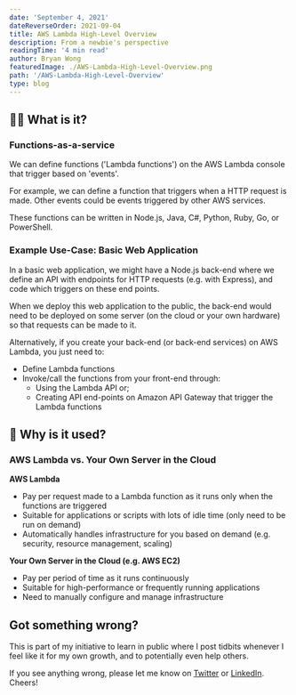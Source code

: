 ```yaml
---
date: 'September 4, 2021'
dateReverseOrder: 2021-09-04
title: AWS Lambda High-Level Overview
description: From a newbie's perspective
readingTime: '4 min read'
author: Bryan Wong
featuredImage: ./AWS-Lambda-High-Level-Overview.png
path: '/AWS-Lambda-High-Level-Overview'
type: blog
---
```


## 😵‍💫 What is it?

### Functions-as-a-service

We can define functions ('Lambda functions') on the AWS Lambda console that trigger based on 'events'.

For example, we can define a function that triggers when a HTTP request is made. Other events could be events triggered by other AWS services.

These functions can be written in Node.js, Java, C#, Python, Ruby, Go, or PowerShell.

### Example Use-Case: Basic Web Application

In a basic web application, we might have a Node.js back-end where we define an API with endpoints for HTTP requests (e.g. with Express), and code which triggers on these end points.

When we deploy this web application to the public, the back-end would need to be deployed on some server (on the cloud or your own hardware) so that requests can be made to it.

Alternatively, if you create your back-end (or back-end services) on AWS Lambda, you just need to:

-   Define Lambda functions
-   Invoke/call the functions from your front-end through:
    -   Using the Lambda API or;
    -   Creating API end-points on Amazon API Gateway that trigger the Lambda functions

## 🤔 Why is it used?

### AWS Lambda vs. Your Own Server in the Cloud

**AWS Lambda**

-   Pay per request made to a Lambda function as it runs only when the functions are triggered
-   Suitable for applications or scripts with lots of idle time (only need to be run on demand)
-   Automatically handles infrastructure for you based on demand (e.g. security, resource management, scaling)

**Your Own Server in the Cloud (e.g. AWS EC2)**

-   Pay per period of time as it runs continuously
-   Suitable for high-performance or frequently running applications
-   Need to manually configure and manage infrastructure

## Got something wrong?

This is part of my initiative to learn in public where I post tidbits whenever I feel like it for my own growth, and to potentially even help others.

If you see anything wrong, please let me know on [Twitter](https://twitter.com/bryanwongyk) or [LinkedIn](https://www.linkedin.com/in/bryanwongyk/). Cheers!
